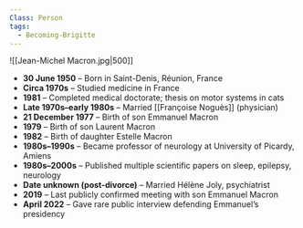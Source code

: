 ```yaml
---
Class: Person
tags:
  - Becoming-Brigitte
---
```

![[Jean-Michel Macron.jpg|500]]

- **30 June 1950** – Born in Saint-Denis, Réunion, France
- **Circa 1970s** – Studied medicine in France
- **1981** – Completed medical doctorate; thesis on motor systems in cats
- **Late 1970s–early 1980s** – Married [[Françoise Noguès]] (physician)
- **21 December 1977** – Birth of son Emmanuel Macron
- **1979** – Birth of son Laurent Macron
- **1982** – Birth of daughter Estelle Macron
- **1980s–1990s** – Became professor of neurology at University of Picardy, Amiens
- **1980s–2000s** – Published multiple scientific papers on sleep, epilepsy, neurology
- **Date unknown (post-divorce)** – Married Hélène Joly, psychiatrist
- **2019** – Last publicly confirmed meeting with son Emmanuel Macron
- **April 2022** – Gave rare public interview defending Emmanuel’s presidency